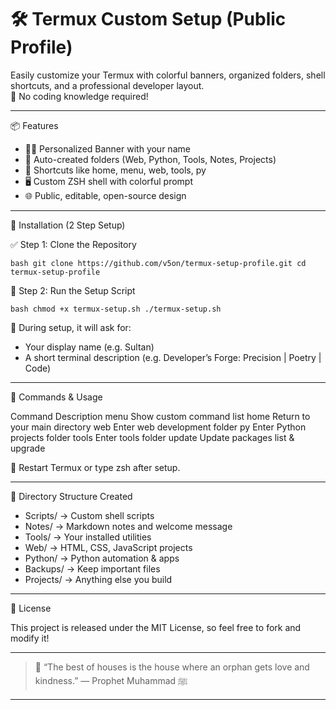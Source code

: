 # 🛠️ Termux Custom Setup (Public Profile)

Easily customize your Termux with colorful banners, organized folders, shell shortcuts, and a professional developer layout.  
🌈 No coding knowledge required!

---

📦 Features

- 🧑‍💻 Personalized Banner with your name
- 📁 Auto-created folders (Web, Python, Tools, Notes, Projects)
- 🧰 Shortcuts like home, menu, web, tools, py
- 🖥️ Custom ZSH shell with colorful prompt
- 🌐 Public, editable, open-source design

---

🚀 Installation (2 Step Setup)

✅ Step 1: Clone the Repository

`bash
git clone https://github.com/v5on/termux-setup-profile.git
cd termux-setup-profile
`

🧩 Step 2: Run the Setup Script

`bash
chmod +x termux-setup.sh
./termux-setup.sh
`

💬 During setup, it will ask for:

- Your display name (e.g. Sultan)
- A short terminal description (e.g. Developer’s Forge: Precision | Poetry | Code)

---

🧪 Commands & Usage

Command  Description
menu  Show custom command list
home  Return to your main directory
web  Enter web development folder
py  Enter Python projects folder
tools  Enter tools folder
update  Update packages list & upgrade

🔁 Restart Termux or type zsh after setup.

---

📁 Directory Structure Created

- Scripts/ → Custom shell scripts  
- Notes/ → Markdown notes and welcome message  
- Tools/ → Your installed utilities  
- Web/ → HTML, CSS, JavaScript projects  
- Python/ → Python automation & apps  
- Backups/ → Keep important files  
- Projects/ → Anything else you build  

---

📜 License

This project is released under the MIT License, so feel free to fork and modify it!

---

> 💬 “The best of houses is the house where an orphan gets love and kindness.” — Prophet Muhammad ﷺ

---
